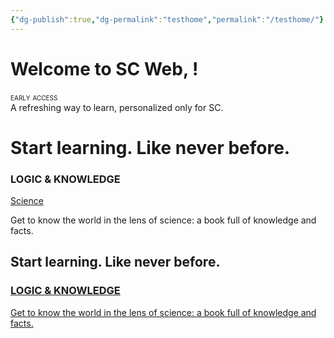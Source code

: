 ```yaml
---
{"dg-publish":true,"dg-permalink":"testhome","permalink":"/testhome/"}
---
```


# Welcome to SC Web, <span class="AuthName"></span>!

<div style="font-variant: small-caps">early access</div>
A refreshing way to learn, personalized only for SC.


<div class="position">
        <h1 class="title-context">Start learning. <span>Like never before.</span></h1>
        <div class="container">
            <article class="card">
                <section class="body white-text">
                    <h3 class="title">LOGIC & KNOWLEDGE</h3>
                    <a href="/science">Science</a>
                    <p>Get to know the world in the lens of science: a book full of knowledge and facts.</p>
                </section>
            </article>
    </div>
</div>

<div class="position">
  <h2 class="title-context">Start learning. <span>Like never before.</span></h2>
  <div class="container">
    <a href="/science" class="card-link">
      <article class="card">
          <h3 class="title">LOGIC & KNOWLEDGE</h3>
          <p>Get to know the world in the lens of science: a book full of knowledge and facts.</p>
      </article>
    </a>
  </div>
</div>
